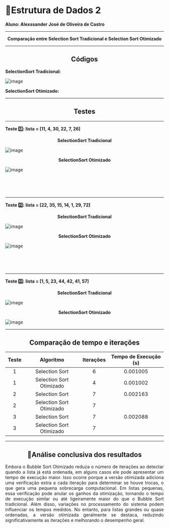 # :book:Estrutura de Dados 2


<strong>Aluno: Alexssander José de Oliveira de Castro</strong>



---

<p align="center">
  <strong>Comparação entre Selection Sort Tradicional e Selection Sort Otimizado</strong>
</p>


---
<h2 align="center">
  <strong>Códigos</strong>
</h2>



<strong>SelectionSort Tradicional:</strong>

![image](https://github.com/user-attachments/assets/aeb18a86-ea1e-47ec-b3ea-1bf27d097fa1)


<strong>SelectionSort Otimizado:</strong>





---
<h2 align="center">
  <strong>Testes</strong>
</h2>

---

<strong>Teste 1️⃣: lista = [11, 4, 30, 22, 7, 26]</strong>


<p align="center">
  <strong>SelectionSort Tradicional</strong>
</p>

![image](https://github.com/user-attachments/assets/c8ea84dd-9d5d-4563-8e81-377677136208)


<p align="center">
  <strong>SelectionSort Otimizado</strong>
</p>

![image](https://github.com/user-attachments/assets/2a9659a3-6fd1-438d-81b0-06c5ef03540b)



<br>
<br>
<br>

---

<strong>Teste 2️⃣: lista = [22, 35, 15, 14, 1, 29, 72]</strong>


<p align="center">
  <strong>SelectionSort Tradicional</strong>
</p>

![image](https://github.com/user-attachments/assets/6b943a75-a8a1-4661-ac58-80c6098dac9e)


<p align="center">
  <strong>SelectionSort Otimizado</strong>
</p>

![image](https://github.com/user-attachments/assets/0cd62029-0e84-4a84-8467-bdc71b7f74d2)



<br>
<br>
<br>

---

<strong>Teste 3️⃣: lista = [1, 5, 23, 44, 42, 41, 57]</strong>


<p align="center">
  <strong>SelectionSort Tradicional</strong>
</p>

![image](https://github.com/user-attachments/assets/b072ddf3-33f5-4fe4-96bb-e7cfde4ef926)

<p align="center">
  <strong>SelectionSort Otimizado</strong>
</p>

![image](https://github.com/user-attachments/assets/115ae727-2594-4aac-af85-6c25ffc968cf)




---

<h2 align="center">
  <strong>Comparação de tempo e iterações</strong>
</h2>

<div align="center">

| Teste | Algoritmo                 | Iterações | Tempo de Execução (s) |
|:-----:|:-------------------------:|:---------:|:---------------------:|
| 1     | Selection Sort            | 6         | 0.001005              |
| 1     | Selection Sort Otimizado  | 4         | 0.001002              |
| 2     | Selection Sort            | 7         | 0.002163              |
| 2     | Selection Sort Otimizado  | 7         |                       |
| 3     | Selection Sort            | 7         | 0.002088              |
| 3     | Selection Sort Otimizado  | 7         |                       |


</div>

---


<h2 align="center">🎯Análise conclusiva dos resultados</h2>


<p align="justify">
Embora o Bubble Sort Otimizado reduza o número de iterações ao detectar quando a lista já está ordenada, em alguns casos ele pode apresentar um tempo de execução maior. Isso ocorre porque a versão otimizada adiciona uma verificação extra a cada iteração para determinar se houve trocas, o que gera uma pequena sobrecarga computacional. Em listas pequenas, essa verificação pode anular os ganhos da otimização, tornando o tempo de execução similar ou até ligeiramente maior do que o Bubble Sort tradicional. Além disso, variações no processamento do sistema podem influenciar os tempos medidos. No entanto, para listas grandes ou quase ordenadas, a versão otimizada geralmente se destaca, reduzindo significativamente as iterações e melhorando o desempenho geral.
</p>
